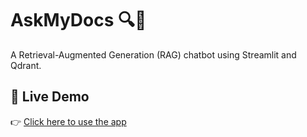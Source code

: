 # AskMyDocs 🔍📄

A Retrieval-Augmented Generation (RAG) chatbot using Streamlit and Qdrant.

## 🚀 Live Demo

👉 [Click here to use the app](https://ragapp-4f9lcxcs8d4ubzrmklpslg.streamlit.app/)

